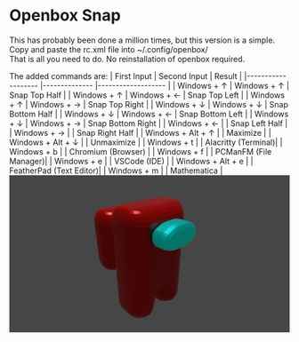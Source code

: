 # Openbox Snap
This has probably been done a million times, but this version is a simple.\
Copy and paste the rc.xml file into ~/.config/openbox/\
That is all you need to do. No reinstallation of openbox required.

The added commands are:
| First Input       	| Second Input 	| Result            	|
|-------------------	|--------------	|-------------------	|
| Windows + ↑       	| Windows + ↑  	| Snap Top Half     	|
| Windows + ↑       	| Windows + ←  	| Snap Top Left     	|
| Windows + ↑       	| Windows + →  	| Snap Top Right    	|
| Windows + ↓       	| Windows + ↓  	| Snap Bottom Half  	|
| Windows + ↓       	| Windows + ←  	| Snap Bottom Left  	|
| Windows + ↓       	| Windows + →  	| Snap Bottom Right 	|
| Windows + ←       	|              	| Snap Left Half    	|
| Windows + →       	|              	| Snap Right Half   	|
| Windows + Alt + ↑ 	|              	| Maximize          	|
| Windows + Alt + ↓ 	|              	| Unmaximize        	|
| Windows + t       	|              	| Alacritty (Terminal)|
| Windows + b       	|              	| Chromium (Browser)  |
| Windows + f       	|              	| PCManFM (File Manager)|
| Windows + e       	|              	| VSCode  (IDE)       |
| Windows + Alt + e  	|              	| FeatherPad (Text Editor)|
| Windows + m       	|              	| Mathematica         |\
[![Openbox snap demo](https://github.com/rotaryViper/OpenBoxSnap/blob/main/Among%20Us%20v1%20Full.png)](https://rotaryviper.github.io/OpenBoxSnap/)
